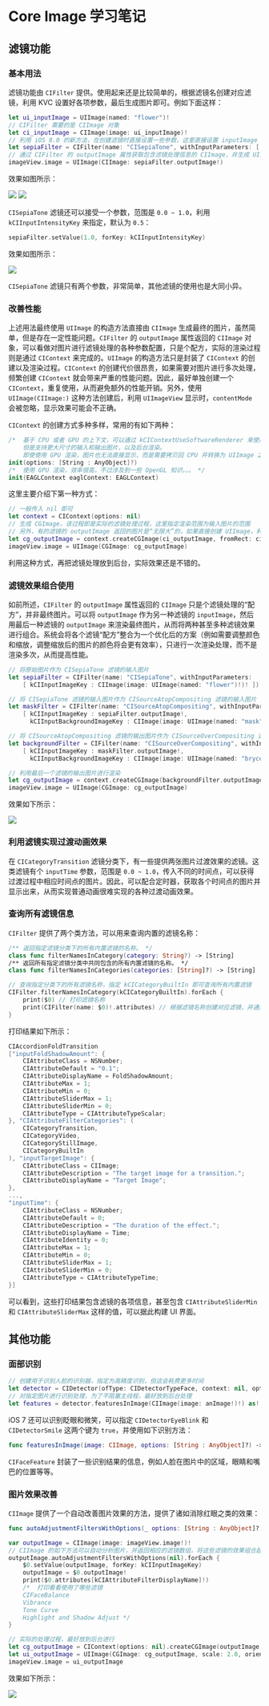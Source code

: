 # Core Image 学习笔记

## 滤镜功能

### 基本用法

滤镜功能由 `CIFilter` 提供。使用起来还是比较简单的，根据滤镜名创建对应滤镜，利用 KVC 设置好各项参数，最后生成图片即可。例如下面这样：

```swift
let ui_inputImage = UIImage(named: "flower")!
// CIFilter 需要的是 CIImage 对象
let ci_inputImage = CIImage(image: ui_inputImage)! 
// 利用 iOS 8.0 的新方法，在创建滤镜时直接设置一些参数，这里直接设置 inputImage 参数
let sepiaFilter = CIFilter(name: "CISepiaTone", withInputParameters: [ kCIInputImageKey : ci_inputImage ])!
// 通过 CIFilter 的 outputImage 属性获取包含滤镜处理信息的 CIImage，并生成 UIImage
imageView.image = UIImage(CIImage: sepiaFilter.outputImage!)
```

效果如图所示：

![](Screenshot/image0.png)
![](Screenshot/image1.png)

`CISepiaTone` 滤镜还可以接受一个参数，范围是 `0.0 ~ 1.0`，利用 `kCIInputIntensityKey` 来指定，默认为 `0.5`：

```swift
sepiaFilter.setValue(1.0, forKey: kCIInputIntensityKey)
```

效果如图所示：

![](Screenshot/image2.png)

`CISepiaTone` 滤镜只有两个参数，非常简单，其他滤镜的使用也是大同小异。

### 改善性能

上述用法最终使用 `UIImage` 的构造方法直接由 `CIImage` 生成最终的图片，虽然简单，但是存在一定性能问题。`CIFilter` 的 `outputImage` 属性返回的 `CIImage` 对象，可以看做对图片进行滤镜处理的各种参数配置，只是个配方，实际的渲染过程则是通过 `CIContext` 来完成的。`UIImage` 的构造方法只是封装了 `CIContext` 的创建以及渲染过程。`CIContext` 的创建代价很昂贵，如果需要对图片进行多次处理，频繁创建 `CIContext` 就会带来严重的性能问题。因此，最好单独创建一个 `CIContext`，重复使用，从而避免额外的性能开销。另外，使用 `UIImage(CIImage:)` 这种方法创建后，利用 `UIImageView` 显示时，`contentMode` 会被忽略，显示效果可能会不正确。

`CIContext` 的创建方式多种多样，常用的有如下两种：

```swift
/*  基于 CPU 或者 GPU 的上下文，可以通过 kCIContextUseSoftwareRenderer 来使用 CPU 渲染，虽然比 GPU 慢，
    但是支持更大尺寸的输入和输出图片，以及后台渲染。
    即使使用 GPU 渲染，图片也无法直接显示，而是需要拷贝回 CPU 并转换为 UIImage 之类的才可以显示出来。 */
init(options: [String : AnyObject]?)
/*  使用 GPU 渲染，效率很高，不过涉及到一些 OpenGL 知识。。。 */
init(EAGLContext eaglContext: EAGLContext)
```

这里主要介绍下第一种方式：

```swift
// 一般传入 nil 即可
let context = CIContext(options: nil) 
// 生成 CGImage，该过程即是实际的滤镜处理过程，这里指定渲染范围为输入图片的范围
// 另外，有的滤镜的 outputImage 返回的图片是“无限大”的，如果直接创建 UIImage，利用 UIImageView 显示时将引发异常
let cg_outputImage = context.createCGImage(ci_outputImage, fromRect: ci_inputImage.extent)
imageView.image = UIImage(CGImage: cg_outputImage)
```

利用这种方式，再把滤镜处理放到后台，实际效果还是不错的。

### 滤镜效果组合使用

如前所述，`CIFilter` 的 `outputImage` 属性返回的 `CIImage` 只是个滤镜处理的“配方”，并非最终图片。可以将 `outputImage` 作为另一种滤镜的 `inputImage`，然后用最后一种滤镜的 `outputImage` 来渲染最终图片，从而将两种甚至多种滤镜效果进行组合。系统会将各个滤镜“配方”整合为一个优化后的方案（例如需要调整颜色和缩放，调整缩放后的图片的颜色将会更有效率），只进行一次渲染处理，而不是渲染多次，从而提高性能。

```swift
// 将原始图片作为 CISepiaTone 滤镜的输入图片
let sepiaFilter = CIFilter(name: "CISepiaTone", withInputParameters:
    [ kCIInputImageKey : CIImage(image: UIImage(named: "flower")!)! ])!

// 将 CISepiaTone 滤镜的输入图片作为 CISourceAtopCompositing 滤镜的输入图片
let maskFilter = CIFilter(name: "CISourceAtopCompositing", withInputParameters:
    [ kCIInputImageKey : sepiaFilter.outputImage!,
      kCIInputBackgroundImageKey : CIImage(image: UIImage(named: "mask")!)! ])!

// 将 CISourceAtopCompositing 滤镜的输出图片作为 CISourceOverCompositing 滤镜的输入图片
let backgroundFilter = CIFilter(name: "CISourceOverCompositing", withInputParameters:
    [ kCIInputImageKey : maskFilter.outputImage!,
      kCIInputBackgroundImageKey : CIImage(image: UIImage(named: "bryce")!)! ])!

// 利用最后一个滤镜的输出图片进行渲染
let cg_outputImage = context.createCGImage(backgroundFilter.outputImage!, fromRect: ci_inputImage.extent)
imageView.image = UIImage(CGImage: cg_outputImage)
```

效果如下所示：

![](Screenshot/image3.png)

### 利用滤镜实现过渡动画效果

在 `CICategoryTransition` 滤镜分类下，有一些提供两张图片过渡效果的滤镜。这类滤镜有个 `inputTime` 参数，范围是 `0.0 ~ 1.0`，传入不同的时间点，可以获得过渡过程中相应时间点的图片。因此，可以配合定时器，获取各个时间点的图片并显示出来，从而实现普通动画很难实现的各种过渡动画效果。

### 查询所有滤镜信息

`CIFilter` 提供了两个类方法，可以用来查询内置的滤镜名称：

```swift
/** 返回指定滤镜分类下的所有内置滤镜的名称。 */
class func filterNamesInCategory(category: String?) -> [String]
/** 返回所有指定滤镜分类中共同包含的所有内置滤镜的名称。 */
class func filterNamesInCategories(categories: [String]?) -> [String]
```
    
```swift
// 查询指定分类下的所有滤镜名称，指定 kCICategoryBuiltIn 即可查询所有内置滤镜
CIFilter.filterNamesInCategory(kCICategoryBuiltIn).forEach {
    print($0) // 打印滤镜名称
    print(CIFilter(name: $0)!.attributes) // 根据滤镜名称创建对应滤镜，并通过 attributes 属性查看该滤镜的各项属性
}
```

打印结果如下所示：

```swift
CIAccordionFoldTransition
["inputFoldShadowAmount": {
    CIAttributeClass = NSNumber;
    CIAttributeDefault = "0.1";
    CIAttributeDisplayName = FoldShadowAmount;
    CIAttributeMax = 1;
    CIAttributeMin = 0;
    CIAttributeSliderMax = 1;
    CIAttributeSliderMin = 0;
    CIAttributeType = CIAttributeTypeScalar;
}, "CIAttributeFilterCategories": (
    CICategoryTransition,
    CICategoryVideo,
    CICategoryStillImage,
    CICategoryBuiltIn
), "inputTargetImage": {
    CIAttributeClass = CIImage;
    CIAttributeDescription = "The target image for a transition.";
    CIAttributeDisplayName = "Target Image";
},
...,
"inputTime": {
    CIAttributeClass = NSNumber;
    CIAttributeDefault = 0;
    CIAttributeDescription = "The duration of the effect.";
    CIAttributeDisplayName = Time;
    CIAttributeIdentity = 0;
    CIAttributeMax = 1;
    CIAttributeMin = 0;
    CIAttributeSliderMax = 1;
    CIAttributeSliderMin = 0;
    CIAttributeType = CIAttributeTypeTime;
}]
```

可以看到，这些打印结果包含滤镜的各项信息，甚至包含 `CIAttributeSliderMin` 和 `CIAttributeSliderMax` 这样的值，可以据此构建 UI 界面。

## 其他功能

### 面部识别

```swift
// 创建用于识别人脸的识别器，指定为高精度识别，但这会耗费更多时间
let detector = CIDetector(ofType: CIDetectorTypeFace, context: nil, options: [ CIDetectorAccuracy : CIDetectorAccuracyHigh ])
// 对指定图片进行识别处理，为了不阻塞主线程，最好放到后台处理
let features = detector.featuresInImage(CIImage(image: anImage!)!) as! [CIFaceFeature]
```

iOS 7 还可以识别眨眼和微笑，可以指定 `CIDetectorEyeBlink` 和 `CIDetectorSmile` 这两个键为 `true`，并使用如下识别方法：

```swift
func featuresInImage(image: CIImage, options: [String : AnyObject]?) -> [CIFeature]
```

`CIFaceFeature` 封装了一些识别结果的信息，例如人脸在图片中的区域，眼睛和嘴巴的位置等等。

### 图片效果改善

`CIImage` 提供了一个自动改善图片效果的方法，提供了诸如消除红眼之类的效果：

```swift
func autoAdjustmentFiltersWithOptions(_ options: [String : AnyObject]?) -> [CIFilter]
```

```swift
var outputImage = CIImage(image: imageView.image!)!
// CIImage 的如下方法可以自动分析图片，并返回相应的滤镜数组，将这些滤镜的效果组合起来即可
outputImage.autoAdjustmentFiltersWithOptions(nil).forEach {
    $0.setValue(outputImage, forKey: kCIInputImageKey)
    outputImage = $0.outputImage!
    print($0.attributes[kCIAttributeFilterDisplayName]!)
    /*  打印看看使用了哪些滤镜
    CIFaceBalance
    Vibrance
    Tone Curve
    Highlight and Shadow Adjust */
}

// 实际的处理过程，最好放到后台进行
let cg_outputImage = CIContext(options: nil).createCGImage(outputImage, fromRect: outputImage.extent)
let ui_outputImage = UIImage(CGImage: cg_outputImage, scale: 2.0, orientation: .Up)
imageView.image = ui_outputImage
```

效果如下所示：

![](Screenshot/image4.png)
